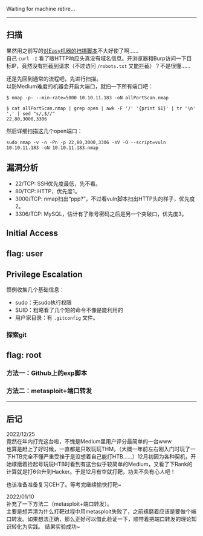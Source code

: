Waiting for machine retire...  

---

## 扫描

果然用之前写的[对Easy机器的扫描脚本](../WriteUp/active_HTB_Shoppy.md#htb_easy_firstscaning)不大好使了啊……  
自己 `curl -I` 看了眼HTTP响应头真没有域名信息。开浏览器和Burp访问一下目标IP，竟然没有拦截到请求（不过访问 `/robots.txt` 又能拦截）？不是很懂……

还是先回到通常的流程吧，先进行扫描。  
以防Medium难度的机器会开启大端口，就扫一下所有端口吧：
```
$ nmap -p- --min-rate=5000 10.10.11.183 -oN allPortScan.nmap

$ cat allPortScan.nmap | grep open | awk -F '/' '{print $1}' | tr '\n' ',' | sed "s/,$//" 
22,80,3000,3306
```

然后详细扫描这几个open端口：
```
sudo nmap -v -n -Pn -p 22,80,3000,3306 -sV -O --script=vuln 10.10.11.183 -oN 10.10.11.183.nmap
```


## 漏洞分析

- 22/TCP: SSH优先度最低，先不看。
- 80/TCP: HTTP，优先度1。
- 3000/TCP: nmap扫出“ppp?”，不过看vuln脚本扫出HTTP头的样子，优先度2。
- 3306/TCP: MySQL，估计有了账号密码之后是另一个突破口，优先度3。


## Initial Access

## flag: user



## Privilege Escalation

惯例收集几个基础信息：  

- sudo：无sudo执行权限
- SUID：粗略看了几个短的命令不像是能利用的  
- 用户家目录：有 `.gitconfig` 文件。

### 探索git


## flag: root

### 方法一：Github上的exp脚本



### 方法二：metasploit+端口转发


---

## 后记

2022/12/25  
竟然在年内打完这台啦，不愧是Medium里用户评分最简单的一台www  
也算是赶上了好时候，一直都是只敢玩玩THM，（大概一年前左右刚入门时玩了一下HTB完全不懂严重受挫于是没想着自己能打HTB……）12月初因为各种契机，开始琢磨着捡起号玩玩HTB时看到有这台似乎较简单的Medium，又看了下Rank的计算就是打6台升到Hacker。于是12月有空就打靶，功夫不负有心人吧！

也该准备准备复习CEH了。等考完继续愉快打靶~


2022/01/10  
补充了一下方法二（metasploit+端口转发）。  
主要是想弄清为什么打靶过程中用metasploit失败了，之前琢磨着应该是要做个端口转发。如果想法正确，那么正好可以借此验证一下，顺带着把端口转发的理论知识转化为实践。
结果实验成功~